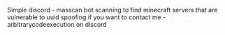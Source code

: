 Simple discord - masscan bot scanning to find minecraft servers that are vulnerable to uuid spoofing
if you want to contact me - arbitrarycodeexecution on discord
